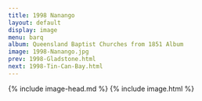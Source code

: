 ```yaml
---
title: 1998 Nanango
layout: default
display: image
menu: barq
album: Queensland Baptist Churches from 1851 Album
image: 1998-Nanango.jpg
prev: 1998-Gladstone.html
next: 1998-Tin-Can-Bay.html
---
```

{% include image-head.md %}
{% include image.html %}